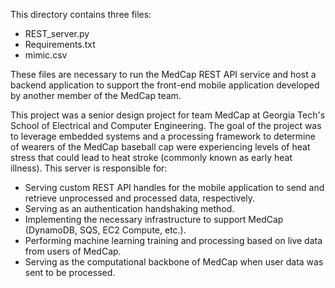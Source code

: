 This directory contains three files:

- REST_server.py
- Requirements.txt
- mimic.csv

These files are necessary to run the MedCap REST API service and host a backend application to support the front-end mobile application developed by another member of the MedCap team.

This project was a senior design project for team MedCap at Georgia Tech's School of Electrical and Computer Engineering. The goal of the project was to leverage embedded systems and a processing framework to determine of wearers of the MedCap baseball cap were experiencing levels of heat stress that could lead to heat stroke (commonly known as early heat illness). This server is responsible for:

- Serving custom REST API handles for the mobile application to send and retrieve unprocessed and processed data, respectively.
- Serving as an authentication handshaking method.
- Implementing the necessary infrastructure to support MedCap (DynamoDB, SQS, EC2 Compute, etc.).
- Performing machine learning training and processing based on live data from users of MedCap.
- Serving as the computational backbone of MedCap when user data was sent to be processed.

